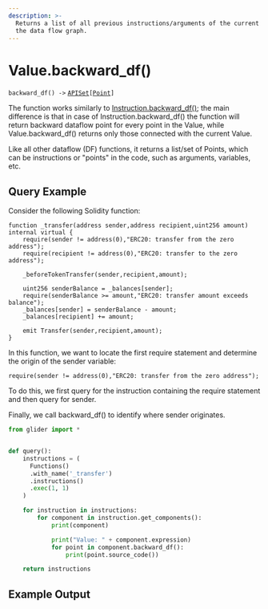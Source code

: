 ```yaml
---
description: >-
  Returns a list of all previous instructions/arguments of the current point in
  the data flow graph.
---
```


# Value.backward\_df()

`backward_df() ->` [`APISet`](../../iterables/apiset.md)`[`[`Point`](../../point/)`]`

The function works similarly to [Instruction.backward\_df()](../../instruction/instruction.backward_df.md); the main difference is that in case of Instruction.backward\_df() the function will return backward dataflow point for every point in the Value, while Value.backward\_df() returns only those connected with the current Value.&#x20;

Like all other dataflow (DF) functions, it returns a list/set of Points, which can be instructions or "points" in the code, such as arguments, variables, etc.

## Query Example

Consider the following Solidity function:

```solidity
function _transfer(address sender,address recipient,uint256 amount) internal virtual {
    require(sender != address(0),"ERC20: transfer from the zero address");
    require(recipient != address(0),"ERC20: transfer to the zero address");
    
    _beforeTokenTransfer(sender,recipient,amount);
    
    uint256 senderBalance = _balances[sender];
    require(senderBalance >= amount,"ERC20: transfer amount exceeds balance");
    _balances[sender] = senderBalance - amount;
    _balances[recipient] += amount;
    
    emit Transfer(sender,recipient,amount);
}
```

In this function, we want to locate the first require statement and determine the origin of the sender variable:

```solidity
require(sender != address(0),"ERC20: transfer from the zero address");
```

To do this, we first query for the instruction containing the require statement and then query for sender.

Finally, we call backward\_df() to identify where sender originates.

```python
from glider import *


def query():
    instructions = (
      Functions()
      .with_name('_transfer')
      .instructions()
      .exec(1, 1)
    )

    for instruction in instructions:
        for component in instruction.get_components():
            print(component)

            print("Value: " + component.expression)
            for point in component.backward_df():
                print(point.source_code())

    return instructions
```

## Example Output

<figure><img src="../../../.gitbook/assets/Screenshot 2025-09-03 at 2.57.18 PM.png" alt=""><figcaption></figcaption></figure>
